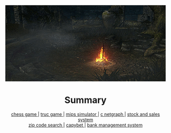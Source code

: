 <div align="center">
    <img src="https://github.com/vittordallacqua/vittordallacqua/blob/main/ds01-bonfire.gif" width=820 height=240/>
</div>

# <div align=center> Summary </div>

<p align="center"> <a text-decoration=none href="https://github.com/vittordallacqua/mips-simulator"> chess game </a> 
| <a href="https://github.com/vittordallacqua/mips-simulator"> truc game </a>  
| <a href="https://github.com/vittordallacqua/mips-simulator"> mips simulator </a> 
| <a href="https://github.com/vittordallacqua/mips-simulator"> c netgraph </a>
| <a href="https://github.com/vittordallacqua/mips-simulator"> stock and sales system </a> <br>
 <a href="https://github.com/vittordallacqua/mips-simulator"> zip code search </a> 
| <a href="https://github.com/vittordallacqua/mips-simulator"> capybet </a> 
| <a href="https://github.com/vittordallacqua/mips-simulator"> bank management system </a> </p> 




